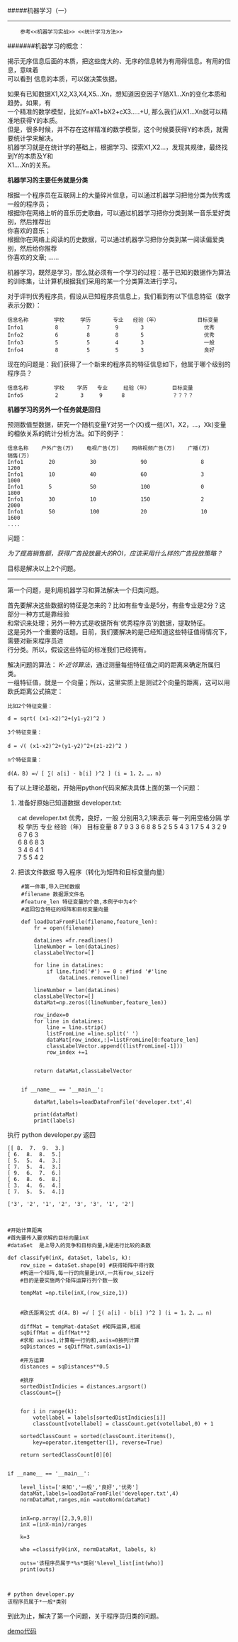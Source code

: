 #####机器学习（一）
***


		参考<<机器学习实战>> <<统计学习方法>>

#######机器学习的概念：
 
揭示无序信息后面的本质，把这些庞大的、无序的信息转为有用得信息。有用的信息，意味着<br>可以看到
信息的本质，可以做决策依据。

如果有已知数据X1,X2,X3,X4,X5...Xn，想知道因变因子Y随X1...Xn的变化本质和趋势。如果，有<br>
一个精准的数学模型，比如Y=aX1+bX2+cX3.....+U, 那么我们从X1...Xn就可以精准地获得Y的本质。<br>但是，很多时候，并不存在这样精准的数学模型，这个时候要获得Y的本质，就需要统计学来解决。<br>
机器学习就是在统计学的基础上，根据学习、探索X1,X2...，发现其规律，最终找到Y的本质及Y和<br>X1....Xn的关系。




**机器学习的主要任务就是分类**

根据一个程序员在互联网上的大量碎片信息，可以通过机器学习把他分类为优秀或一般的程序员；<br>
根据你在网络上听的音乐历史歌曲，可以通过机器学习把你分类到某一音乐爱好类别，然后推荐出<br>
你喜欢的音乐；<br>
根据你在网络上阅读的历史数据，可以通过机器学习把你分类到某一阅读偏爱类别，然后给你推荐<br>
你喜欢的文章;
......


机器学习，既然是学习，那么就必须有一个学习的过程：基于已知的数据作为算法的训练集，让计算机根据我们采用的某一个分类算法进行学习。

对于评判优秀程序员，假设从已知程序员信息上，我们看到有以下信息特征（数字表示分数）：

	信息名称        学校     学历       专业   经验（年）            目标变量
	Info1          8         7        9       3                   优秀
	Info2          6         8        8       5                   优秀
	Info3          5         5        4       3                   一般
	Info4          8         5        5       3                   良好


现在的问题是：我们获得了一个新来的程序员的特征信息如下，他属于哪个级别的程序员？

	信息名称        学校    学历   专业     经验（年）       目标变量
	Info5          2       3     9      8               ？？？？

 


 **机器学习的另外一个任务就是回归**


预测数值型数据，研究一个随机变量Y对另一个(X)或一组(X1，X2，…，Xk)变量的相依关系的统计分析方法。如下的例子：

	信息名称    户外广告(万)    电视广告(万)    网络视频广告(万)    广播(万)     销售(万)    
	Info1        20           30              90                 8         1200      
	Info1        10           40              60                 3         1000      
	Info1        5            50              100                0         1800      
	Info1        30           10              150                2         2000      
	Info1        50           100             20                 10        1600      
	....

问题：

*为了提高销售额，获得广告投放最大的ROI，应该采用什么样的广告投放策略？*



目标是解决以上2个问题。

***

第一个问题，是利用机器学习和算法解决一个归类问题。

首先要解决这些数据的特征是怎来的？比如有些专业是5分，有些专业是2分？这部分一种方式是靠经验<br>
和常识来处理；另外一种方式是收据所有‘优秀程序员’的数据，提取特征。<br>
这是另外一个重要的话题。目前，我们要解决的是已经知道这些特征值得情况下，需要对新来程序员进<br>
行分类。所以，假设这些特征的标准我们已经拥有。


解决问题的算法： *K-近邻算法*，通过测量每组特征值之间的距离来确定所属归类。<br>
一组特征值，就是一 个向量；所以，这里实质上是测试2个向量的距离，这可以用欧氏距离公式搞定：<br>

	比如2个特征变量：

 	d = sqrt( (x1-x2)^2+(y1-y2)^2 )

	3个特征变量：

	d = √( (x1-x2)^2+(y1-y2)^2+(z1-z2)^2 )　

	n个特征变量：

	d(A，B) =√ [ ∑( a[i] - b[i] )^2 ] (i = 1，2，…，n)


有了以上理论基础，开始用python代码来解决具体上面的第一个问题：


1. 准备好原始已知道数据 developer.txt:

 	cat developer.txt 
	优秀，良好，一般 分别用3,2,1来表示
	每一列用空格分隔
	学校    学历   专业   经验（年）      目标变量
	8 7 9 3 3 
	6 8 8 5 2
	5 5 4 3 1 
	7 5 4 3 2 
	9 6 7 6 3                                                     
	6 8 6 8 3                                                      
	3 4 6 4 1                                                      
	7 5 5 4 2 


2. 把该文件数据 导入程序（转化为矩阵和目标变量向量）

		#第一件事,导入已知数据
		#filename 数据源文件名
		#feature_len 特征变量的个数,本例子中为4个
		#返回包含特征的矩阵和目标变量向量

		def loadDataFromFile(filename,feature_len):
    		fr = open(filename)

    		dataLines =fr.readlines()
    		lineNumber = len(dataLines)
    		classLabelVector=[]

    		for line in dataLines:
        		if line.find('#') == 0 : #find '#'line
            		dataLines.remove(line)
    
    		lineNumber = len(dataLines)
    		classLabelVector=[]
    		dataMat=np.zeros((lineNumber,feature_len))

    		row_index=0
    		for line in dataLines:
        		line = line.strip()
        		listFromLine =line.split(' ')
        		dataMat[row_index,:]=listFromLine[0:feature_len]
        		classLabelVector.append((listFromLine[-1]))
        		row_index +=1
        

    		return dataMat,classLabelVector


		if __name__ == '__main__':

    		dataMat,labels=loadDataFromFile('developer.txt',4)

    		print(dataMat)
    		print(labels)



执行 python developer.py 返回
			
	[[ 8.  7.  9.  3.]
 	[ 6.  8.  8.  5.]
 	[ 5.  5.  4.  3.]
 	[ 7.  5.  4.  3.]
 	[ 9.  6.  7.  6.]
 	[ 6.  8.  6.  8.]
 	[ 3.  4.  6.  4.]
 	[ 7.  5.  5.  4.]]

	['3', '2', '1', '2', '3', '3', '1', '2']



	#开始计算距离
	#首先要传入要求解的目标向量inX
	#dataSet  是上导入的竞争和目标向量,k是进行比较的条数

	def classify0(inX, dataSet, labels, k):
    	row_size = dataSet.shape[0] #获得矩阵中得行数
    	#构造一个矩阵,每一行的向量是inX,一共有row_size行
    	#目的是要实施两个矩阵运算行列个数一致

    	tempMat =np.tile(inX,(row_size,1))


    	#欧氏距离公式 d(A，B) =√ [ ∑( a[i] - b[i] )^2 ] (i = 1，2，…，n)

    	diffMat = tempMat-dataSet #矩阵运算,相减
    	sqDiffMat = diffMat**2
    	#求和 axis=1,计算每一行的和,axis=0按列计算
    	sqDistances = sqDiffMat.sum(axis=1)

    	#开方运算
    	distances = sqDistances**0.5

    	#排序
    	sortedDistIndicies = distances.argsort()
    	classCount={}


    	for i in range(k):
        	votellabel = labels[sortedDistIndicies[i]]
        	classCount[votellabel] = classCount.get(votellabel,0) + 1

    	sortedClassCount = sorted(classCount.iteritems(),
        	key=operator.itemgetter(1), reverse=True)

    	return sortedClassCount[0][0]

	
	if __name__ == '__main__':

    	level_list=['未知','一般','良好','优秀']
    	dataMat,labels=loadDataFromFile('developer.txt',4)
    	normDataMat,ranges,min =autoNorm(dataMat)


    	inX=np.array([2,3,9,8])
    	inX =(inX-min)/ranges

    	k=3

    	who =classify0(inX, normDataMat, labels, k)

    	outs='该程序员属于*%s*类别'%level_list[int(who)]
    	print(outs)



	# python developer.py 
	该程序员属于*一般*类别

到此为止，解决了第一个问题，关于程序员归类的问题。

[demo代码](https://github.com/lexmao/blog_source/blob/master/developer_kNN.py)
















